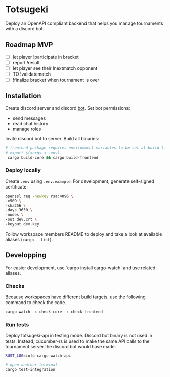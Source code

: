 # Totsugeki

Deploy an OpenAPI compliant backend that helps you manage tournaments with a
discord bot.

## Roadmap MVP

* [ ] let player !participate in bracket
* [ ] report !result
* [ ] let player see their !nextmatch opponent
* [ ] TO !validatematch
* [ ] !finalize bracket when tournament is over

## Installation

Create discord server and discord [bot](https://discord.com/developers/). Set
bot permissions:

* send messages
* read chat history
* manage roles

Invite discord bot to server. Build all binaries:

```bash
# frontend package requires environment variables to be set at build time:
# export $(xargs < .env)
 cargo build-core && cargo build-frontend   
```

### Deploy locally

Create `.env` using `.env.example`. For development, generate self-signed
certificate:

```bash
openssl req -newkey rsa:4096 \
-x509 \
-sha256 \
-days 3650 \
-nodes \
-out dev.crt \
-keyout dev.key
```

Follow workspace members README to deploy and take a look at available
aliases (`cargo --list`).

## Developping

For easier development, use `cargo install cargo-watch' and use related aliases.

### Checks

Because workspaces have different build targets, use the following command to
check the code.

```bash
cargo watch -x check-core -x check-frontend
```

### Run tests

Deploy totsugeki-api in testing mode. Discord bot binary is not used in tests.
Instead, cucumber-rs is used to make the same API calls to the tournament server
the discord bot would have made.

```bash
RUST_LOG=info cargo watch-api

# open another terminal
cargo test-integration
```
